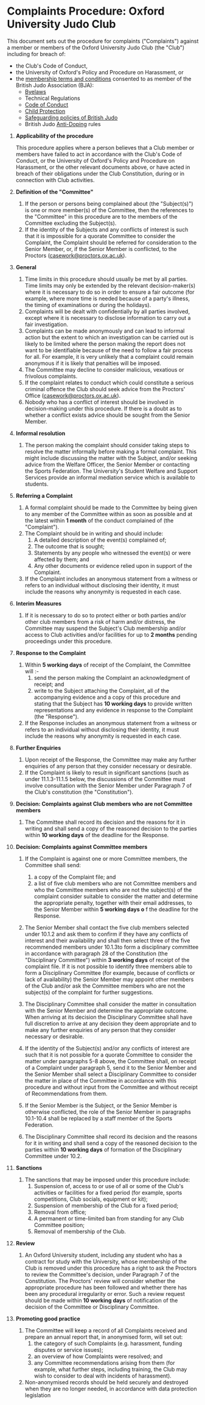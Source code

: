 # Complaints Procedure: Oxford University Judo Club

This document sets out the procedure for complaints ("Complaints") against a member or members of the Oxford University Judo Club (the "Club") including for breach of:

- the Club's Code of Conduct,
- the University of Oxford's Policy and Procedure on Harassment, or
- the [membership terms and conditions](https://www.britishjudo.org.uk/terms-and-conditions/) consented to as member of the British Judo Association (BJA):
  - [Byelaws](https://www.britishjudo.org.uk/wp-content/uploads/2019/04/Byelaws-FINAL-Approved-February-2019.pdf)
  - Technical Regulations
  - [Code of Conduct](https://www.britishjudo.org.uk/wp-content/uploads/2023/02/BJA-Code-of-Conduct-Members-and-Connected-Participants-January-2023.pdf)
  - [Child Protection](https://www.britishjudo.org.uk/the-british-judo-association/governance/policies-and-guidelines/child-protection/)
  - [Safeguarding policies of British Judo](https://www.britishjudo.org.uk/wp-content/uploads/2018/11/Safeguarding-Disciplinary-Policy-Document-1.pdf)
  - British Judo [Anti-Doping](https://www.britishjudo.org.uk/gb-judo/anti-doping/) rules

1. **Applicability of the procedure**

    This procedure applies where a person believes that a Club member or members have failed to act in accordance with the Club's Code of Conduct, or the University of Oxford's Policy and Procedure on Harassment, or the other relevant documents above, or have acted in breach of their obligations under the Club Constitution, during or in connection with Club activities.

2. **Definition of the "Committee"**
   1. If the person or persons being complained about (the "Subject(s)") is one or more member(s) of the Committee, then the references to the "Committee" in this procedure are to the members of the Committee excluding the Subject(s).
   2. If the identity of the Subjects and any conflicts of interest is such that it is impossible for a quorate Committee to consider the Complaint, the Complaint should be referred for consideration to the Senior Member, or, if the Senior Member is conflicted, to the Proctors ([casework@proctors.ox.ac.uk](mailto:casework@proctors.ox.ac.uk)).

3. **General**
   1. Time limits in this procedure should usually be met by all parties. Time limits may only be extended by the relevant decision-maker(s) where it is necessary to do so in order to ensure a fair outcome (for example, where more time is needed because of a party's illness, the timing of examinations or during the holidays).
   2. Complaints will be dealt with confidentially by all parties involved, except where it is necessary to disclose information to carry out a fair investigation.
   3. Complaints can be made anonymously and can lead to informal action but the extent to which an investigation can be carried out is likely to be limited where the person making the report does not want to be identifiable because of the need to follow a fair process for all. For example, it is very unlikely that a complaint could remain anonymous if it is likely that penalties will be imposed.
   4. The Committee may decline to consider malicious, vexatious or frivolous complaints.
   5. If the complaint relates to conduct which could constitute a serious criminal offence the Club should seek advice from the Proctors' Office ([casework@proctors.ox.ac.uk](mailto:casework@proctors.ox.ac.uk)).
   6. Nobody who has a conflict of interest should be involved in decision-making under this procedure. If there is a doubt as to whether a conflict exists advice should be sought from the Senior Member.

4. **Informal resolution**
    1. The person making the complaint should consider taking steps to resolve the matter informally before making a formal complaint. This might include discussing the matter with the Subject, and/or seeking advice from the Welfare Officer, the Senior Member or contacting the Sports Federation. The University's Student Welfare and Support Services provide an informal mediation service which is available to students.

5. **Referring a Complaint**
    1. A formal complaint should be made to the Committee by being given to any member of the Committee within as soon as possible and at the latest within **1 month** of the conduct complained of (the "Complaint").
    2. The Complaint should be in writing and should include:
        1. A detailed description of the event(s) complained of;
        2. The outcome that is sought;
        3. Statements by any people who witnessed the event(s) or were affected by them; and
        4. Any other documents or evidence relied upon in support of the Complaint.
    3. If the Complaint includes an anonymous statement from a witness or refers to an individual without disclosing their identity, it must include the reasons why anonymity is requested in each case.

6. **Interim Measures**
    1. If it is necessary to do so to protect either or both parties and/or other club members from a risk of harm and/or distress, the Committee may suspend the Subject's Club membership and/or access to Club activities and/or facilities for up to **2 months** pending proceedings under this procedure.

7. **Response to the Complaint**
    1. Within **5 working days** of receipt of the Complaint, the Committee will :-
        1. send the person making the Complaint an acknowledgment of receipt; and
        2. write to the Subject attaching the Complaint, all of the accompanying evidence and a copy of this procedure and stating that the Subject has **10 working days** to provide written representations and any evidence in response to the Complaint (the "Response").
    2. If the Response includes an anonymous statement from a witness or refers to an individual without disclosing their identity, it must include the reasons why anonymity is requested in each case.

8. **Further Enquiries**
    1. Upon receipt of the Response, the Committee may make any further enquiries of any person that they consider necessary or desirable.
    2. If the Complaint is likely to result in significant sanctions (such as under 11.1.3-11.1.5 below, the discussions of the Committee must involve consultation with the Senior Member under Paragraph 7 of the Club's constitution (the "Constitution").

9. **Decision: Complaints against Club members who are not Committee members**
    1. The Committee shall record its decision and the reasons for it in writing and shall send a copy of the reasoned decision to the parties within **10 working days** of the deadline for the Response.

10. **Decision: Complaints against Committee members**
    1. If the Complaint is against one or more Committee members, the Committee shall send:
        1. a copy of the Complaint file; and
        2. a list of five club members who are not Committee members and who the Committee members who are not the subject(s) of the complaint consider suitable to consider the matter and determine the appropriate penalty, together with their email addresses,
    to the Senior Member within **5 working days o** f the deadline for the Response.

    2. The Senior Member shall contact the five club members selected under 10.1.2 and ask them to confirm if they have any conflicts of interest and their availability and shall then select three of the five recommended members under 10.1.3to form a disciplinary committee in accordance with paragraph 28 of the Constitution (the "Disciplinary Committee") within **3 working days** of receipt of the complaint file. If it is not possible to identify three members able to form a Disciplinary Committee (for example, because of conflicts or lack of availability) the Senior Member may appoint other members of the Club and/or ask the Committee members who are not the subject(s) of the complaint for further suggestions.
    3. The Disciplinary Committee shall consider the matter in consultation with the Senior Member and determine the appropriate outcome. When arriving at its decision the Disciplinary Committee shall have full discretion to arrive at any decision they deem appropriate and to make any further enquiries of any person that they consider necessary or desirable.
    4. If the identity of the Subject(s) and/or any conflicts of interest are such that it is not possible for a quorate Committee to consider the matter under paragraphs 5-8 above, the Committee shall, on receipt of a Complaint under paragraph 5, send it to the Senior Member and the Senior Member shall select a Disciplinary Committee to consider the matter in place of the Committee in accordance with this procedure and without input from the Committee and without receipt of Recommendations from them.
    5. If the Senior Member is the Subject, or the Senior Member is otherwise conflicted, the role of the Senior Member in paragraphs 10.1-10.4 shall be replaced by a staff member of the Sports Federation.
    6. The Disciplinary Committee shall record its decision and the reasons for it in writing and shall send a copy of the reasoned decision to the parties within **10 working days** of formation of the Disciplinary Committee under 10.2.

11. **Sanctions**
    1. The sanctions that may be imposed under this procedure include:
        1. Suspension of, access to or use of all or some of the Club's activities or facilities for a fixed period (for example, sports competitions, Club socials, equipment or kit);
        2. Suspension of membership of the Club for a fixed period;
        3. Removal from office;
        4. A permanent or time-limited ban from standing for any Club Committee position;
        5. Removal of membership of the Club.

12. **Review**
    1. An Oxford University student, including any student who has a contract for study with the University, whose membership of the Club is removed under this procedure has a right to ask the Proctors to review the Committee's decision, under Paragraph 7 of the Constitution. The Proctors' review will consider whether the appropriate procedure has been followed and whether there has been any procedural irregularity or error. Such a review request should be made within **10 working days** of notification of the decision of the Committee or Disciplinary Committee.

13. **Promoting good practice**
    1. The Committee will keep a record of all Complaints received and prepare an annual report that, in anonymised form, will set out:
        1. the category of such Complaints (e.g. harassment, funding disputes or service issues);
        2. an overview of how Complaints were resolved; and
        3. any Committee recommendations arising from them (for example, what further steps, including training, the Club may wish to consider to deal with incidents of harassment).
    2. Non-anonymised records should be held securely and destroyed when they are no longer needed, in accordance with data protection legislation
